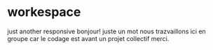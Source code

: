 # workespace
just another responsive
bonjour!
juste un mot nous trazvaillons ici en groupe car le codage est avant un projet collectif merci.
